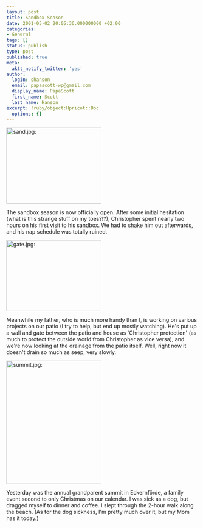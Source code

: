 ```yaml
---
layout: post
title: Sandbox Season
date: 2001-05-02 20:05:36.000000000 +02:00
categories:
- General
tags: []
status: publish
type: post
published: true
meta:
  aktt_notify_twitter: 'yes'
author:
  login: shanson
  email: papascott-wp@gmail.com
  display_name: PapaScott
  first_name: Scott
  last_name: Hanson
excerpt: !ruby/object:Hpricot::Doc
  options: {}
---
```

<p><img src="http://www.papascott.de/wordpress/wp-content/uploads/2001/05/sand.jpg" height="200" width="250" border="0" alt="sand.jpg: " /></p>
<p>The sandbox season is now officially open. After some initial hesitation (what is this strange stuff on my toes?!?), Christopher spent nearly two hours on his first visit to his sandbox. We had to shake him out afterwards, and his nap schedule was totally ruined.</p>
<p><img src="http://www.papascott.de/wordpress/wp-content/uploads/2001/05/gate.jpg" height="187" width="250" border="0" alt="gate.jpg: " /></p>
<p>Meanwhile my father, who is much more handy than I, is working on various projects on our patio (I try to help, but end up mostly watching). He's put up a wall and gate between the patio and house as 'Christopher protection' (as much to protect the outside world from Christopher as vice versa), and we're now looking at the drainage from the patio itself. Well, right now it doesn't drain so much as seep, very slowly. </p>
<p><img src="http://www.papascott.de/wordpress/wp-content/uploads/2001/05/summit.jpg" height="324" width="250" border="0" alt="summit.jpg: " /></p>
<p>Yesterday was the annual grandparent summit in Eckernförde, a family event second to only Christmas on our calendar. I was sick as a dog, but dragged myself to dinner and coffee. I slept through the 2-hour walk along the beach. (As for the dog sickness, I'm pretty much over it, but my Mom has it today.)</p>
